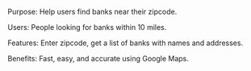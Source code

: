 Purpose: Help users find banks near their zipcode.



Users: People looking for banks within 10 miles.



Features: Enter zipcode, get a list of banks with names and addresses.



Benefits: Fast, easy, and accurate using Google Maps.
